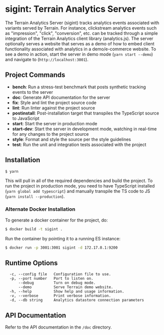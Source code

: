# sigint: Terrain Analytics Server

The Terrain Analytics Server (sigint) tracks analytics events associated with variants served by Terrain. For instance, clickstream analytics events such as "impression", "click", "conversion", etc. can be tracked through a simple integration of the Terrain Analytics client library (analytics.js). The server optionally serves a website that serves as a demo of how to embed client functionality associated with analytics in a demo/e-commerce website. To see a demo in action, start the server in demo mode (`yarn start --demo`) and navigate to (`http://localhost:3001`).

## Project Commands
   - **bench**:
      Run a stress-test benchmark that posts synthetic tracking events to the server
   - **doc**:
      Generate API documentation for the server
   - **fix**:
      Style and lint the project source code
   - **lint**:
      Run linter against the project source
   - **postinstall**:
      Post-installation target that transpiles the TypeScript source to JavaScript
   - **start**:
      Start the server in production mode
   - **start-dev**:
      Start the server in development mode, watching in real-time for any changes to the project source
   - **style**:
      Format and style the source per the style guidelines
   - **test**:
      Run the unit and integration tests associated with the project

## Installation

```bash
$ yarn
```

This will pull in all of the required dependencies and build the project. To run the project in production mode, you need to have TypeScript installed (`yarn global add typescript`) and manually transpile the TS code to JS (`yarn install --production`).

### Alternate Docker Installation

To generate a docker container for the project, do:

```bash
$ docker build -t sigint .
```

Run the container by pointing it to a running ES instance:

```bash
$ docker run -p 3001:3001 sigint -d 172.17.0.1:9200
```

## Runtime Options

```
  -c, --config file   Configuration file to use.
  -p, --port number   Port to listen on.
      --debug         Turn on debug mode.
      --demo          Serve Terrain demo website.
  -h, --help          Show help and usage information.
  -v, --verbose       Print verbose information.
  -d, --db string     Analytics datastore connection parameters
```

## API Documentation

Refer to the API documentation in the `/doc` directory.
